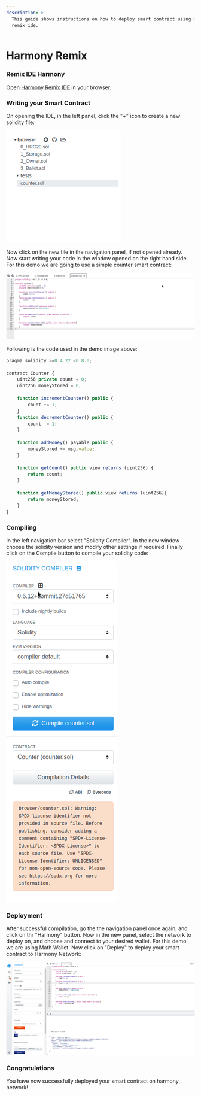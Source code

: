 ```yaml
---
description: >-
  This guide shows instructions on how to deploy smart contract using Harmony
  remix ide.
---
```


# Harmony Remix

### Remix IDE Harmony

Open [Harmony Remix IDE](https://ide.harmony.one/#optimize=false\&evmVersion=null) in your browser.

### Writing your Smart Contract

On opening the IDE, in the left panel, click the "+" icon to create a new solidity file:

![](<../../../.gitbook/assets/Screenshot from 2020-11-02 002600.png>)

Now click on the new file in the navigation panel, if not opened already. Now start writing your code in the window opened on the right hand side. For this demo we are going to use a simple counter smart contract:

![](<../../../.gitbook/assets/Screenshot from 2020-11-02 002550.png>)

Following is the code used in the demo image above:

```javascript
pragma solidity >=0.4.22 <0.8.0;

contract Counter {
    uint256 private count = 0;
    uint256 moneyStored = 0;

    function incrementCounter() public {
        count += 1;
    }
    function decrementCounter() public {
        count -= 1;
    }

    function addMoney() payable public {
        moneyStored += msg.value;
    }

    function getCount() public view returns (uint256) {
        return count;
    }

    function getMoneyStored() public view returns (uint256){
        return moneyStored;
    }
}
```

### Compiling

In the left navigation bar select "Solidity Compiler". In the new window choose the solidity version and modify other settings if required. Finally click on the Compile button to compile your solidity code:

![](<../../../.gitbook/assets/Screenshot from 2020-11-02 002639.png>)

### Deployment

After successful compilation, go the the navigation panel once again, and click on thr "Harmony" button. Now in the new panel, select the network to deploy on, and choose and connect to your desired wallet. For this demo we are using Math Wallet. Now click on "Deploy" to deploy your smart contract to Harmony Network:

![](<../../../.gitbook/assets/Screenshot from 2020-11-02 002905.png>)

### Congratulations

You have now successfully deployed your smart contract on harmony network!
